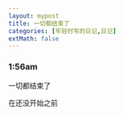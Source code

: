 ```yaml
---
layout: mypost
title: 一切都结束了
categories: [年轻时写的日记,日记]
extMath: false
---
```

### 1:56am

一切都结束了

在还没开始之前

